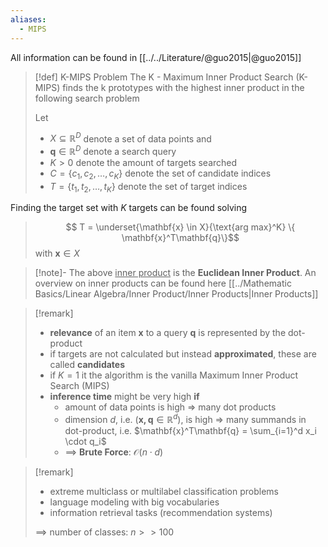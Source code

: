 ```yaml
---
aliases:
  - MIPS
---
```

All information can be found in [[../../Literature/@guo2015|@guo2015]]

>[!def] K-MIPS Problem
>The K - Maximum Inner Product Search (K-MIPS) finds the k prototypes with the highest inner product in the following search problem
>
>Let 
>* $X\subseteq \mathbb{R}^D$ denote a set of data points and
>* $\mathbf{q} \in \mathbb{R}^D$ denote a search query
>* $K > 0$ denote the amount of targets searched
>* $C = \{c_1, c_2, \ldots, c_K\}$ denote the set of candidate indices
>* $T = \{t_1, t_2, \ldots, t_K \}$ denote the set of target indices
>
 Finding the target set with $K$ targets can be found solving
 >
 > $$ T = \underset{\mathbf{x} \in X}{\text{arg max}^K} \{ \mathbf{x}^T\mathbf{q}\}$$
 > with $\mathbf{x} \in X$
   
 
>[!note]-
>The above <u>inner product</u> is the **Euclidean Inner Product**. An overview on inner products can be found here [[../Mathematic Basics/Linear Algebra/Inner Product/Inner Products|Inner Products]]
 
>[!remark]
> - **relevance** of an item $\mathbf{x}$ to a query $\mathbf{q}$ is represented by the dot-product
> - if targets are not calculated but instead **approximated**, these are called **candidates**
> - if $K=1$ it the algorithm is the vanilla Maximum Inner Product Search (MIPS)
> - **inference time** might be very high **if**
> 	- amount of data points is high => many dot products
> 	- dimension $d$, i.e. ($\mathbf{x,q} \in \mathbb{R}^d$), is high => many summands in dot-product, i.e. $\mathbf{x}^T\mathbf{q} = \sum_{i=1}^d x_i \cdot q_i$ 
> 	- ==> **Brute Force**: $\mathcal{O}(n \cdot d)$

>[!remark]
> * extreme multiclass or multilabel classification problems
> * language modeling with big vocabularies
> * information retrieval tasks (recommendation systems)
>
> ==> number of classes: $n >> 100$ 

